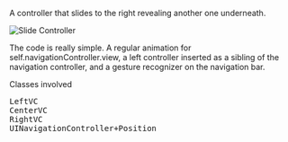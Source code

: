 A controller that slides to the right revealing another one underneath.

![Slide Controller](https://raw.github.com/j4n0/slidecontroller/master/pages/screenshot.png)

The code is really simple. A regular animation for self.navigationController.view, a left controller inserted as a sibling of the navigation controller, and a gesture recognizer on the navigation bar.

Classes involved
<pre>
LeftVC
CenterVC
RightVC
UINavigationController+Position
</pre>
